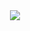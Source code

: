 <div align = "center">
    <a href = "https://hub.docker.com/repository/docker/zerohertzkr/airflow-ga4/general">
        <img src="https://img.shields.io/badge/Docker Hub-zerohertzkr/airflow--ga4-800a0a?style=for-the-badge&logo=Docker&logoColor=800a0a"/>
    </a>
</div>